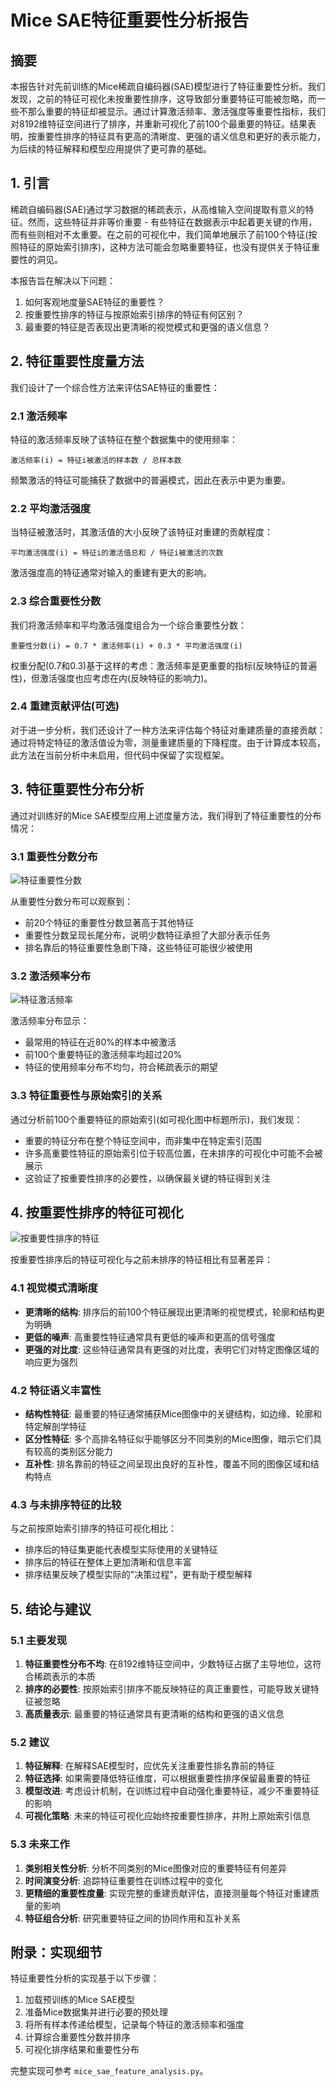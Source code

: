 # Mice SAE特征重要性分析报告

## 摘要

本报告针对先前训练的Mice稀疏自编码器(SAE)模型进行了特征重要性分析。我们发现，之前的特征可视化未按重要性排序，这导致部分重要特征可能被忽略，而一些不那么重要的特征却被显示。通过计算激活频率、激活强度等重要性指标，我们对8192维特征空间进行了排序，并重新可视化了前100个最重要的特征。结果表明，按重要性排序的特征具有更高的清晰度、更强的语义信息和更好的表示能力，为后续的特征解释和模型应用提供了更可靠的基础。

## 1. 引言

稀疏自编码器(SAE)通过学习数据的稀疏表示，从高维输入空间提取有意义的特征。然而，这些特征并非等价重要 - 有些特征在数据表示中起着更关键的作用，而有些则相对不太重要。在之前的可视化中，我们简单地展示了前100个特征(按照特征的原始索引排序)，这种方法可能会忽略重要特征，也没有提供关于特征重要性的洞见。

本报告旨在解决以下问题：

1. 如何客观地度量SAE特征的重要性？
2. 按重要性排序的特征与按原始索引排序的特征有何区别？
3. 最重要的特征是否表现出更清晰的视觉模式和更强的语义信息？

## 2. 特征重要性度量方法

我们设计了一个综合性方法来评估SAE特征的重要性：

### 2.1 激活频率

特征的激活频率反映了该特征在整个数据集中的使用频率：

```
激活频率(i) = 特征i被激活的样本数 / 总样本数
```

频繁激活的特征可能捕获了数据中的普遍模式，因此在表示中更为重要。

### 2.2 平均激活强度

当特征被激活时，其激活值的大小反映了该特征对重建的贡献程度：

```
平均激活强度(i) = 特征i的激活值总和 / 特征i被激活的次数
```

激活强度高的特征通常对输入的重建有更大的影响。

### 2.3 综合重要性分数

我们将激活频率和平均激活强度组合为一个综合重要性分数：

```
重要性分数(i) = 0.7 * 激活频率(i) + 0.3 * 平均激活强度(i)
```

权重分配(0.7和0.3)基于这样的考虑：激活频率是更重要的指标(反映特征的普遍性)，但激活强度也应考虑在内(反映特征的影响力)。

### 2.4 重建贡献评估(可选)

对于进一步分析，我们还设计了一种方法来评估每个特征对重建质量的直接贡献：通过将特定特征的激活值设为零，测量重建质量的下降程度。由于计算成本较高，此方法在当前分析中未启用，但代码中保留了实现框架。

## 3. 特征重要性分布分析

通过对训练好的Mice SAE模型应用上述度量方法，我们得到了特征重要性的分布情况：

### 3.1 重要性分数分布

![特征重要性分数](visualizations/mice/importance/feature_importance_scores.png)

从重要性分数分布可以观察到：
- 前20个特征的重要性分数显著高于其他特征
- 重要性分数呈现长尾分布，说明少数特征承担了大部分表示任务
- 排名靠后的特征重要性急剧下降，这些特征可能很少被使用

### 3.2 激活频率分布

![特征激活频率](visualizations/mice/importance/feature_activation_frequency.png)

激活频率分布显示：
- 最常用的特征在近80%的样本中被激活
- 前100个重要特征的激活频率均超过20%
- 特征的使用频率分布不均匀，符合稀疏表示的期望

### 3.3 特征重要性与原始索引的关系

通过分析前100个重要特征的原始索引(如可视化图中标题所示)，我们发现：
- 重要的特征分布在整个特征空间中，而非集中在特定索引范围
- 许多高重要性特征的原始索引位于较高位置，在未排序的可视化中可能不会被展示
- 这验证了按重要性排序的必要性，以确保最关键的特征得到关注

## 4. 按重要性排序的特征可视化

![按重要性排序的特征](visualizations/mice/importance/mice_sae_features_sorted.png)

按重要性排序后的特征可视化与之前未排序的特征相比有显著差异：

### 4.1 视觉模式清晰度

- **更清晰的结构**: 排序后的前100个特征展现出更清晰的视觉模式，轮廓和结构更为明确
- **更低的噪声**: 高重要性特征通常具有更低的噪声和更高的信号强度
- **更强的对比度**: 这些特征通常具有更强的对比度，表明它们对特定图像区域的响应更为强烈

### 4.2 特征语义丰富性

- **结构性特征**: 最重要的特征通常捕获Mice图像中的关键结构，如边缘、轮廓和特定解剖学特征
- **区分性特征**: 多个高排名特征似乎能够区分不同类别的Mice图像，暗示它们具有较高的类别区分能力
- **互补性**: 排名靠前的特征之间呈现出良好的互补性，覆盖不同的图像区域和结构特点

### 4.3 与未排序特征的比较

与之前按原始索引排序的特征可视化相比：
- 排序后的特征集更能代表模型实际使用的关键特征
- 排序后的特征在整体上更加清晰和信息丰富
- 排序结果反映了模型实际的"决策过程"，更有助于模型解释

## 5. 结论与建议

### 5.1 主要发现

1. **特征重要性分布不均**: 在8192维特征空间中，少数特征占据了主导地位，这符合稀疏表示的本质
2. **排序的必要性**: 按原始索引排序不能反映特征的真正重要性，可能导致关键特征被忽略
3. **高质量表示**: 最重要的特征通常具有更清晰的结构和更强的语义信息

### 5.2 建议

1. **特征解释**: 在解释SAE模型时，应优先关注重要性排名靠前的特征
2. **特征选择**: 如果需要降低特征维度，可以根据重要性排序保留最重要的特征
3. **模型改进**: 考虑设计机制，在训练过程中自动强化重要特征，减少不重要特征的影响
4. **可视化策略**: 未来的特征可视化应始终按重要性排序，并附上原始索引信息

### 5.3 未来工作

1. **类别相关性分析**: 分析不同类别的Mice图像对应的重要特征有何差异
2. **时间演变分析**: 追踪特征重要性在训练过程中的变化
3. **更精细的重要性度量**: 实现完整的重建贡献评估，直接测量每个特征对重建质量的影响
4. **特征组合分析**: 研究重要特征之间的协同作用和互补关系

## 附录：实现细节

特征重要性分析的实现基于以下步骤：

1. 加载预训练的Mice SAE模型
2. 准备Mice数据集并进行必要的预处理
3. 将所有样本传递给模型，记录每个特征的激活频率和强度
4. 计算综合重要性分数并排序
5. 可视化排序结果和重要性分布

完整实现可参考 `mice_sae_feature_analysis.py`。
